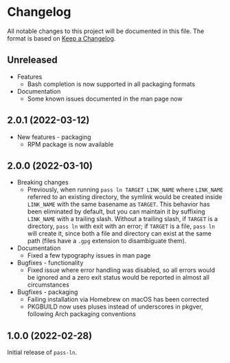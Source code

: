# Changelog

All notable changes to this project will be documented in this file.
The format is based on [Keep a
Changelog](https://keepachangelog.com/en/1.0.0/).

## Unreleased

* Features
    * Bash completion is now supported in all packaging formats
* Documentation
    * Some known issues documented in the man page now

## 2.0.1 (2022-03-12)

* New features - packaging
    * RPM package is now available

## 2.0.0 (2022-03-10)

* Breaking changes
    * Previously, when running `pass ln TARGET LINK_NAME` where
      `LINK_NAME` referred to an existing directory, the symlink would
      be created inside `LINK_NAME` with the same basename as
      `TARGET`. This behavior has been eliminated by default, but you
      can maintain it by suffixing `LINK_NAME` with a trailing slash.
      Without a trailing slash, if `TARGET` is a directory, `pass ln`
      with exit with an error; if `TARGET` is a file, `pass ln` will
      create it, since both a file and directory can exist at the same
      path (files have a `.gpg` extension to disambiguate them).
* Documentation
    * Fixed a few typography issues in man page
* Bugfixes - functionality
    * Fixed issue where error handling was disabled, so all errors
      would be ignored and a zero exit status would be reported in
      almost all circumstances
* Bugfixes - packaging
    * Failing installation via Homebrew on macOS has been corrected
    * PKGBUILD now uses pluses instead of underscores in pkgver,
      following Arch packaging conventions

## 1.0.0 (2022-02-28)

Initial release of `pass-ln`.
